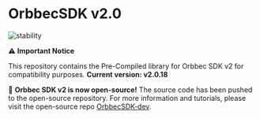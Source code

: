 # OrbbecSDK v2.0

![stability](https://img.shields.io/badge/stability-stable-green)

⚠️ **Important Notice**

This repository contains the Pre-Compiled library for Orbbec SDK v2 for compatibility purposes. **Current version: v2.0.18**

🎉 **Orbbec SDK v2 is now open-source!** The source code has been pushed to the open-source repository. For more information and tutorials, please visit the open-source repo [OrbbecSDK-dev](https://github.com/orbbec/OrbbecSDK-dev).